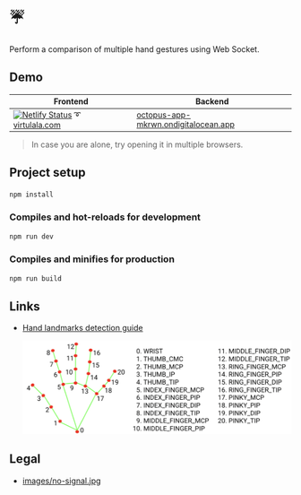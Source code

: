 # :umbrella:

Perform a comparison of multiple hand gestures using Web Socket.

## Demo

| Frontend | Backend |
| --- | --- |
| [![Netlify Status](https://api.netlify.com/api/v1/badges/c2a49805-1f18-4c2a-868c-39bf5595ce26/deploy-status)](https://app.netlify.com/sites/wizardly-ramanujan-a933f2/deploys) :curly_loop: [virtulala.com](https://virtulala.com) | [octopus-app-mkrwn.ondigitalocean.app](https://octopus-app-mkrwn.ondigitalocean.app/)

> In case you are alone, try opening it in multiple browsers.

## Project setup

```
npm install
```

### Compiles and hot-reloads for development

```
npm run dev
```

### Compiles and minifies for production

```
npm run build
```

## Links

- [Hand landmarks detection guide](https://developers.google.com/mediapipe/solutions/vision/hand_landmarker/index)

  ![hand joints](public/images/hand-landmarks.png)


## Legal

- [images/no-signal.jpg](https://unsplash.com/photos/0W4XLGITrHg)
